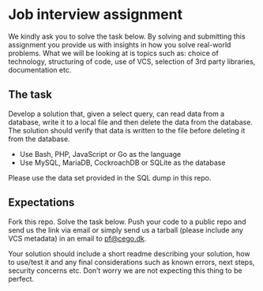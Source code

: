 # Job interview assignment
We kindly ask you to solve the task below. By solving and submitting this assignment you provide us with insights in how you solve real-world problems. What we will be looking at is topics such as: choice of technology, structuring of code, use of VCS, selection of 3rd party libraries, documentation etc.

## The task
Develop a solution that, given a select query, can read data from a database, write it to a local file and then delete the data from the database. The solution should verify that data is written to the file before deleting it from the database.

- Use Bash, PHP, JavaScript or Go as the language
- Use MySQL, MariaDB, CockroachDB or SQLite as the database

Please use the data set provided in the SQL dump in this repo.

## Expectations
Fork this repo. Solve the task below. Push your code to a public repo and send us the link via email or simply send us a tarball (please include any VCS metadata) in an email to pf@cego.dk.

Your solution should include a short readme describing your solution, how to use/test it and any final considerations such as known errors, next steps, security concerns etc. Don’t worry we are not expecting this thing to be perfect.
